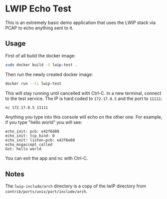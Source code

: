 # LWIP Echo Test

This is an extremely basic demo application that uses the LWIP stack via PCAP to echo anything sent to it.

## Usage

First of all build the docker image:

```sh
sudo docker build -t lwip-test .
```

Then run the newly created docker image:

```sh
docker run --ti lwip-test
```

This will stay running until cancelled with Ctrl-C. In a new terminal, connect to the test service. The IP is hard coded to `172.17.0.5` and the port to `11111`:

```sh
nc 172.17.0.5 11111
```

Anything you type into this console will echo on the other one. For example, if you type "hello world" you will see:

```
echo_init: pcb: e42f6d80
echo_init: tcp_bind: 0
echo_init: listen-pcb: e42f6e60
echo_msgaccept called
Got: hello world
```

You can exit the app and nc with Ctrl-C.

## Notes

The `lwip-include/arch` directory is a copy of the lwIP directory from `contrib/ports/unix/port/include/arch`.
